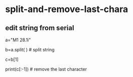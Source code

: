 # split-and-remove-last-chara
## edit string from serial

a="M1   28.1i"

b=a.split( )    # split string 

c=b[1]

print(c[:-1])   # remove the last character
